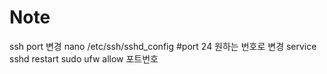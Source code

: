# Note

ssh port 변경
nano /etc/ssh/sshd_config
#port 24 
원하는 번호로 변경
service sshd restart
sudo ufw allow 포트번호
